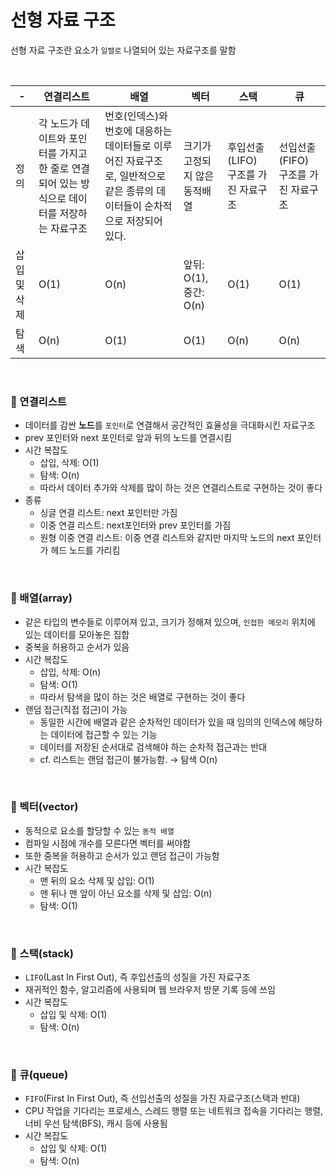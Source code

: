 # 선형 자료 구조
선형 자료 구조란 요소가 `일렬로` 나열되어 있는 자료구조를 말함

<br>

| - | 연결리스트 | 배열 | 벡터 | 스택 | 큐 |
| --- | --- | --- | --- | --- | --- |
| 정의 | 각 노드가 데이트와 포인터를 가지고 한 줄로 연결되어 있는 방식으로 데이터를 저장하는 자료구조 | 번호(인덱스)와 번호에 대응하는 데이터들로 이루어진 자료구조로, 일반적으로 같은 종류의 데이터들이 순차적으로 저장되어 있다. | 크기가 고정되지 않은 동적배열 | 후입선출(LIFO) 구조를 가진 자료구조 | 선입선출(FIFO) 구조를 가진 자료구조 |
| 삽입 및 삭제 | O(1) | O(n) | 앞뒤: O(1), 중간: O(n) | O(1) | O(1) |
| 탐색 | O(n) | O(1) | O(1) | O(n) | O(n) |

<br>

### 🔖 연결리스트
- 데이터를 감싼 **노드**를 `포인터`로 연결해서 공간적인 효율성을 극대화시킨 자료구조
- prev 포인터와 next 포인터로 앞과 뒤의 노드를 연결시킴
- 시간 복잡도
    - 삽입, 삭제: O(1)
    - 탐색: O(n)
    - 따라서 데이터 추가와 삭제를 많이 하는 것은 연결리스트로 구현하는 것이 좋다
- 종류
    - 싱글 연결 리스트: next 포인터만 가짐
    - 이중 연결 리스트: next포인터와 prev 포인터를 가짐
    - 원형 이중 연결 리스트: 이중 연결 리스트와 같지만 마지막 노드의 next 포인터가 헤드 노드를 가리킴
    
<br>

### 🔖 배열(array)
- 같은 타입의 변수들로 이루어져 있고, 크기가 정해져 있으며, `인접한 메모리` 위치에 있는 데이터를 모아놓은 집합
- 중복을 허용하고 순서가 있음
- 시간 복잡도
    - 삽입, 삭제: O(n)
    - 탐색: O(1)
    - 따라서 탐색을 많이 하는 것은 배열로 구현하는 것이 좋다
- 랜덤 접근(직접 접근)이 가능
    - 동일한 시간에 배열과 같은 순차적인 데이터가 있을 때 임의의 인덱스에 해당하는 데이터에 접근할 수 있는 기능
    - 데이터를 저장된 순서대로 검색해야 하는 순차적 접근과는 반대
    - cf. 리스트는 랜덤 접근이 불가능함. → 탐색 O(n)

<br>

### 🔖 벡터(vector)
- 동적으로 요소를 할당할 수 있는 `동적 배열`
- 컴파일 시점에 개수를 모른다면 벡터를 써야함
- 또한 중복을 허용하고 순서가 있고 랜덤 접근이 가능함
- 시간 복잡도
    - 맨 뒤의 요소 삭제 및 삽입: O(1)
    - 맨 뒤나 맨 앞이 아닌 요소를 삭제 및 삽입: O(n)
    - 탐색: O(1)

<br>

### 🔖 스택(stack)
- `LIFO`(Last In First Out), 즉 후입선출의 성질을 가진 자료구조
- 재귀적인 함수, 알고리즘에 사용되며 웹 브라우저 방문 기록 등에 쓰임
- 시간 복잡도
    - 삽입 및 삭제: O(1)
    - 탐색: O(n)

<br>

### 🔖 큐(queue)
- `FIFO`(First In First Out), 즉 선입선출의 성질을 가진 자료구조(스택과 반대)
- CPU 작업을 기다리는 프로세스, 스레드 행렬 또는 네트워크 접속을 기다리는 행렬, 너비 우선 탐색(BFS), 캐시 등에 사용됨
- 시간 복잡도
    - 삽입 및 삭제: O(1)
    - 탐색: O(n)
